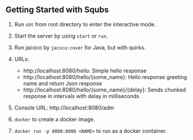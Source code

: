 Getting Started with Squbs
--------------------------

1. Run `sbt` from root directory to enter the interactive mode.

2. Start the server by using `start` or `run`.

3. Run jacoco by `jacoco:cover` for Java, but with quirks.

5. URLs:
   * http://localhost:8080/hello: Simple hello response
   * http://localhost:8080/hello/{some_name}: Hello response greeting name and return Json response
   * http://localhost:8080/hello/{some_name}/{delay}: Sends chunked response in intervals with delay in milliseconds

6. Console URL: http://localhost:8080/adm

7. `docker` to create a docker image.

8. `docker run -p 8080:8000 <NAME>` to run as a docker container.

